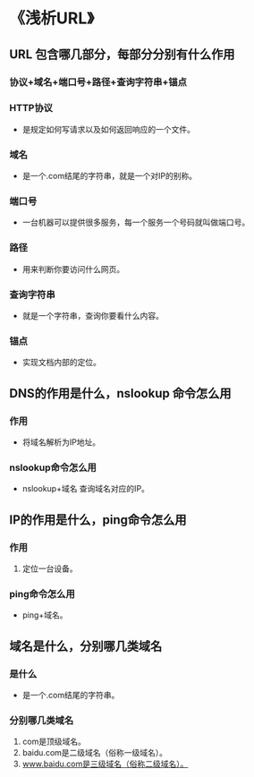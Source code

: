 # 《浅析URL》
## URL 包含哪几部分，每部分分别有什么作用
### 协议+域名+端口号+路径+查询字符串+锚点
### HTTP协议
* 是规定如何写请求以及如何返回响应的一个文件。
### 域名
* 是一个.com结尾的字符串，就是一个对IP的别称。
### 端口号
* 一台机器可以提供很多服务，每一个服务一个号码就叫做端口号。
### 路径
* 用来判断你要访问什么网页。
### 查询字符串
* 就是一个字符串，查询你要看什么内容。
### 锚点
* 实现文档内部的定位。
## DNS的作用是什么，nslookup 命令怎么用
### 作用
* 将域名解析为IP地址。
### nslookup命令怎么用
* nslookup+域名 查询域名对应的IP。
## IP的作用是什么，ping命令怎么用
### 作用
1. 定位一台设备。
### ping命令怎么用
* ping+域名。
## 域名是什么，分别哪几类域名
### 是什么
* 是一个.com结尾的字符串。
### 分别哪几类域名
1. com是顶级域名。
2. baidu.com是二级域名（俗称一级域名）。
3. www.baidu.com是三级域名（俗称二级域名）。